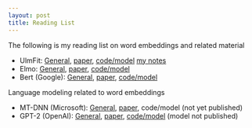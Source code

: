 ```yaml
---
layout: post
title: Reading List 
---
```

The following is my reading list on word embeddings and related material

* UlmFit: [General](http://nlp.fast.ai/classification/2018/05/15/introducting-ulmfit.html), [paper](https://arxiv.org/pdf/1801.06146), [code/model](https://github.com/bkj/ulm-basenet) [my notes](https://fotisj.github.io/ULMFit/)
* Elmo: [General](https://allennlp.org/elmo), [paper](https://arxiv.org/abs/1802.05365), [code/model](https://github.com/allenai/bilm-tf) 
* Bert (Google): [General](https://ai.googleblog.com/2018/11/open-sourcing-bert-state-of-art-pre.html), [paper](https://arxiv.org/abs/1810.04805), [code/model](https://github.com/google-research/bert)

Language modeling related to word embeddings

* MT-DNN (Microsoft):  [General](https://syncedreview.com/2019/02/15/microsofts-new-mt-dnn-outperforms-google-bert/), [paper](https://arxiv.org/pdf/1901.11504.pdf), code/model (not yet published)
* GPT-2 (OpenAI): [General](https://blog.openai.com/better-language-models/), [paper](https://d4mucfpksywv.cloudfront.net/better-language-models/language_models_are_unsupervised_multitask_learners.pdf), [code/model](https://github.com/openai/gpt-2) (model not published)

